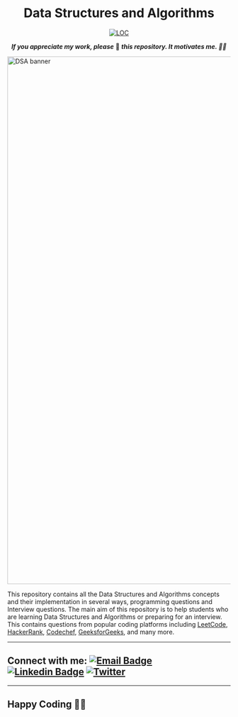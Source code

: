 <div align="center">
<h1>Data Structures and Algorithms</h1>

<a href="https://github.com/saxenasachin/Data-Structure-And-Algorithm/tree/master"><img src="https://sloc.xyz/github/thepranaygupta/Data-Structures-and-Algorithms" alt="LOC"/></a>

<b><i>If you appreciate my work, please</i></b> 🌟 <b><i>this repository. It motivates me. 🚀🚀</i></b>

</div>

<img width="1188" alt="DSA banner" src="https://user-images.githubusercontent.com/64855541/135758397-513b4edf-a93f-477e-a78e-a80d7265bcd8.png">

This repository contains all the Data Structures and Algorithms concepts and their implementation in several ways, programming questions and Interview questions. The main aim of this repository is to help students who are learning Data Structures and Algorithms or preparing for an interview. This contains questions from popular coding platforms including [LeetCode](https://leetcode.com/), [HackerRank](https://www.hackerrank.com/), [Codechef](https://www.codechef.com/), [GeeksforGeeks](https://practice.geeksforgeeks.org/explore/), and many more.

<hr>

## Connect with me: [![Email Badge](https://img.shields.io/badge/-Email-c14438?style=flat-square&logo=Gmail&logoColor=white&link=mailto:pranaygupta.aec@gmail.com)](mailto:pranaygupta.aec@gmail.com) [![Linkedin Badge](https://img.shields.io/badge/-LinkedIn-blue?style=flat-square&logo=Linkedin&logoColor=white&link=https://www.linkedin.com/in/thepranaygupta/)]([https://www.linkedin.com/in/sachin1790](https://www.linkedin.com/in/sachin1790)/) [![Twitter](https://img.shields.io/badge/Twitter-1DA1F2?style=flat-square&logo=twitter&logoColor=white)](https://twitter.com/saxenakrsachin)

<hr>

## Happy Coding 👨‍💻
